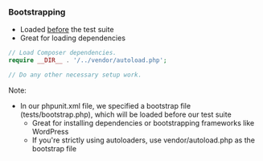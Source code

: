 ### Bootstrapping

* <!-- .element: class="fragment" --> Loaded <u>before</u> the test suite
* <!-- .element: class="fragment" --> Great for loading dependencies

```php
// Load Composer dependencies.
require __DIR__ . '/../vendor/autoload.php';

// Do any other necessary setup work.
```
<!-- .element: class="fragment" -->

Note:

* In our phpunit.xml file, we specified a bootstrap file (tests/bootstrap.php), which will be loaded before our test suite
    - Great for installing dependencies or bootstrapping frameworks like WordPress
    - If you're strictly using autoloaders, use vendor/autoload.php as the bootstrap file
